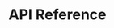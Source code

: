---
title: API Reference

language_tabs: # must be one of https://git.io/vQNgJ
  - csharp: C#
  - javascript: JavaScript
  - http: HTTP  

toc_footers:
  - <a target="_blank" href="https://portal.blip.ai">Sign Up for a BLiP Account</a>
  

includes:
  - en/introduction
  
  - en/concept
  - en/concepts2/addressing
  - en/concepts2/channels
  - en/concepts2/messages
  - en/concepts2/handle-messages
  - en/concepts2/notifications
  - en/concepts2/handle-notifications
  - en/concepts2/commands
  - en/concepts2/handle-commands
  
  - en/authentication

  - en/getting-started
  - en/getting-started/builder/getting-started-builder
  - en/getting-started/csharp/getting-started-csharp
  - en/getting-started/js/getting-started-js
  - en/getting-started/http/getting-started-http  

# Add a content type keeping the order

  - en/content-types
  - en/content-types/chatstate
  - en/content-types/collection
  - en/content-types/input
  - en/content-types/list
  - en/content-types/location
  - en/content-types/media-link
  - en/content-types/multimedia-menu
  - en/content-types/native
  - en/content-types/payment-invoice
  - en/content-types/payment-receipt
  - en/content-types/text
  - en/content-types/redirect  
  - en/content-types/resource
  - en/content-types/select
  - en/content-types/sensitive
  - en/content-types/web-link

# Add a content type sample keeping the order

  - --Content Types Samples
  - en/content-types-samples/audio
  - en/content-types-samples/carousel
  - en/content-types-samples/documents
  - en/content-types-samples/gif
  - en/content-types-samples/images
  - en/content-types-samples/menu
  - en/content-types-samples/quickreply
  - en/content-types-samples/receive-location
  - en/content-types-samples/send-location
  - en/content-types-samples/texto
  - en/content-types-samples/video  

# Add an extension keeping the order

  - en/extensions
  - en/extensions/artificial-intelligence
  - en/extensions/broadcast
  - en/extensions/bucket
  - en/extensions/chatbot-profile
  - en/extensions/chat-history
  - en/extensions/contacts
  - en/extensions/delegation
  - en/extensions/desk
  - en/extensions/directory  
  - en/extensions/event-track
  - en/extensions/resources
  - en/extensions/scheduler
  - en/extensions/tunnel

# Add an integration keeping the order

  - en/integrations
  - en/integrations/blip-chat
  - en/integrations/mailgun
  - en/integrations/messenger
  - en/integrations/payment
  - en/integrations/skype
  - en/integrations/takeio
  - en/integrations/tangram
  - en/integrations/telegram

search: true
---